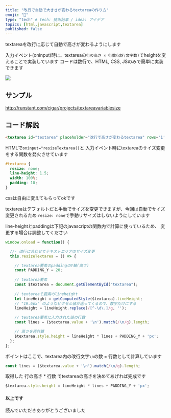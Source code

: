 ```yaml
---
title: "改行で自動で大きさが変わるtextareaの作り方"
emoji: "💬"
type: "tech" # tech: 技術記事 / idea: アイデア
topics: [html,javascript,textarea]
published: false
---
```



textareaを改行に応じて自動で高さが変わるようにします

入力イベント(oninput)時に、textareaの`行の高さ × 行数(改行文字数)`でheightを変えることで実装しています
コードは数行で、HTML, CSS, JSのみで簡単に実装できます

![](https://storage.googleapis.com/zenn-user-upload/9crw3xliwtsup0zjusdu3e8mbyon)

## サンプル
http://runstant.com/cigar/projects/textareavariablesize

## コード解説

```html
<textarea id="textarea" placeholder="改行で高さが変わるtextarea" rows='1' oninput="resizeTextarea()"></textarea>
```
HTMLで`oninput="resizeTextarea()`と
入力イベント時にtextareaのサイズ変更をする関数を発火させています


```css
#textarea {
  resize: none;
  line-height: 1.5;
  width: 100%;
  padding: 10;
}
```
cssは自由に変えてもらってokです

textareaはデフォルトだと手動でサイズを変更できますが、今回は自動でサイズ変更されるため
`resize: none`で手動リサイズはしないようにしています

line-heightとpaddingは下記のjavascriptの関数内で計算に使っているため、
変更する場合は調整してください

```js
window.onload = function() {

  //- 改行に合わせてテキストエリアのサイズ変更
  this.resizeTextarea = () => {

    // textarea要素のpaddingのY軸(高さ)
    const PADDING_Y = 20;
    
    // textarea要素
    const $textarea = document.getElementById("textarea");
    
    // textareaそ要素のlineheight
    let lineHeight = getComputedStyle($textarea).lineHeight;
    // "19.6px" のようなピクセル値が返ってくるので、数字だけにする
    lineHeight = lineHeight.replace(/[^-\d\.]/g, '');

    // textarea要素に入力された値の行数
    const lines = ($textarea.value + '\n').match(/\n/g).length;

    // 高さを再計算
    $textarea.style.height = lineHeight * lines + PADDING_Y + 'px';
  };
};
```

ポイントはここで、textarea内の改行文字`\n`の数 = 行数として計算しています
```js
const lines = ($textarea.value + '\n').match(/\n/g).length;
```

取得した 行の高さ * 行数 でtextareaの高さを決めてあげれば完成です
```js
$textarea.style.height = lineHeight * lines + PADDING_Y + 'px';
```

#### 以上です
読んでいただきありがとうございました